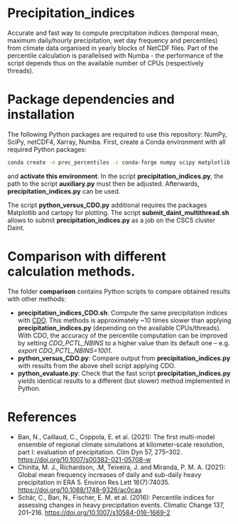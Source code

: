 # Precipitation_indices
Accurate and fast way to compute precipitation indices (temporal mean, maximum daily/hourly precipitation, wet day frequency and percentiles) from climate data organised in yearly blocks of NetCDF files.
Part of the percentile calculation is parallelised with Numba - the performance of the script depends thus on the available number of CPUs (respectively threads).

# Package dependencies and installation

The following Python packages are required to use this repository: NumPy, SciPy, netCDF4, Xarray, Numba.
First, create a Conda environment with all required Python packages:

```bash
conda create -n prec_percentiles -c conda-forge numpy scipy matplotlib netcdf4 xarray numba
```

and **activate this environment**. In the script **precipitation_indices.py**, the path to the script **auxiliary.py** must then be adjusted. Afterwards, **precipitation_indices.py** can be used.

The script **python_versus_CDO.py** additional requires the packages Matplotlib and cartopy for plotting. The script **submit_daint_multithread.sh** allows to submit **precipitation_indices.py** as a job on the CSCS cluster Daint.

# Comparison with different calculation methods.

The folder **comparison** contains Python scripts to compare obtained results with other methods:
- **precipitation_indices_CDO.sh**: Compute the same precipitation indices with [CDO](https://code.mpimet.mpg.de/projects/cdo/). This methods is approximately ~10 times slower than applying **precipitation_indices.py**
(depending on the available CPUs/threads). With CDO, the accuracy of the percentile computation can be improved by setting *CDO_PCTL_NBINS* to a higher value than its default one – e.g. *export CDO_PCTL_NBINS=1001*.
- **python_versus_CDO.py**: Compare output from **precipitation_indices.py** with results from the above shell script applying CDO.
- **python_evaluate.py**: Check that the fast script **precipitation_indices.py** yields identical results to a different (but slower) method implemented in Python.

# References
- Ban, N., Caillaud, C., Coppola, E. et al. (2021): The first multi-model ensemble of regional climate simulations at kilometer-scale resolution, part I: evaluation of precipitation. Clim Dyn 57, 275–302. https://doi.org/10.1007/s00382-021-05708-w
- Chinita, M. J., Richardson, .M, Teixeira, J. and Miranda, P. M. A. (2021): Global mean frequency increases of daily and sub-daily heavy precipitation in ERA 5. Environ Res Lett 16(7):74035. https://doi.org/10.1088/1748-9326/ac0caa
- Schär, C., Ban, N., Fischer, E. M. et al. (2016): Percentile indices for assessing changes in heavy precipitation events. Climatic Change 137, 201–216. https://doi.org/10.1007/s10584-016-1669-2
